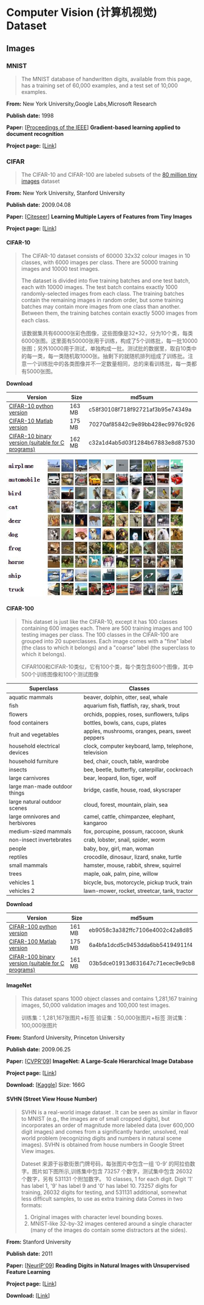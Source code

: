 # Computer Vision (计算机视觉) Dataset

## Images

### MNIST

> The MNIST database of handwritten digits, available from this page, has a training set of 60,000 examples, and a test set of 10,000 examples. 

**From:** New York University,Google Labs,Microsoft Research

**Publish date:** 1998

**Paper:** [[Proceedings of the IEEE](https://ieeexplore.ieee.org/abstract/document/726791)] **Gradient-based learning applied to document recognition**

**Project page:** [[Link](http://yann.lecun.com/exdb/mnist/)]



### CIFAR

> The CIFAR-10 and CIFAR-100 are labeled subsets of the [80 million tiny images](http://people.csail.mit.edu/torralba/tinyimages/) dataset

**From:** New York University, Stanford University

**Publish date:** 2009.04.08

**Paper:** [[Citeseer](http://citeseerx.ist.psu.edu/viewdoc/download?doi=10.1.1.222.9220&rep=rep1&type=pdf)] **Learning Multiple Layers of Features from Tiny Images**

**Project page:** [[Link](http://www.cs.toronto.edu/~kriz/cifar.html)]

#### CIFAR-10

> The CIFAR-10 dataset consists of 60000 32x32 colour images in 10 classes, with 6000 images per class. There are 50000 training images and 10000 test images.
>
> The dataset is divided into five training batches and one test batch, each with 10000 images. The test batch contains exactly 1000 randomly-selected images from each class. The training batches contain the remaining images in random order, but some training batches may contain more images from one class than another. Between them, the training batches contain exactly 5000 images from each class.　
>
> 该数据集共有60000张彩色图像，这些图像是32*32，分为10个类，每类6000张图。这里面有50000张用于训练，构成了5个训练批，每一批10000张图；另外10000用于测试，单独构成一批。测试批的数据里，取自10类中的每一类，每一类随机取1000张。抽剩下的就随机排列组成了训练批。注意一个训练批中的各类图像并不一定数量相同，总的来看训练批，每一类都有5000张图。

**Download**

| **Version**                                                  | **Size** | **md5sum**                       |
| ------------------------------------------------------------ | -------- | -------------------------------- |
| [CIFAR-10 python version](http://www.cs.toronto.edu/~kriz/cifar-10-python.tar.gz) | 163 MB   | c58f30108f718f92721af3b95e74349a |
| [CIFAR-10 Matlab version](http://www.cs.toronto.edu/~kriz/cifar-10-matlab.tar.gz) | 175 MB   | 70270af85842c9e89bb428ec9976c926 |
| [CIFAR-10 binary version (suitable for C programs)](http://www.cs.toronto.edu/~kriz/cifar-10-binary.tar.gz) | 162 MB   | c32a1d4ab5d03f1284b67883e8d87530 |

![](images/cifar10.png)



#### CIFAR-100

> This dataset is just like the CIFAR-10, except it has 100 classes containing 600 images each. There are 500 training images and 100 testing images per class. The 100 classes in the CIFAR-100 are grouped into 20 superclasses. Each image comes with a "fine" label (the class to which it belongs) and a "coarse" label (the superclass to which it belongs).
>
> CIFAR100和CIFAR-10类似，它有100个类，每个类包含600个图像，其中500个训练图像和100个测试图像

| **Superclass**                 | **Classes**                                           |
| ------------------------------ | ----------------------------------------------------- |
| aquatic mammals                | beaver, dolphin, otter, seal, whale                   |
| fish                           | aquarium fish, flatfish, ray, shark, trout            |
| flowers                        | orchids, poppies, roses, sunflowers, tulips           |
| food containers                | bottles, bowls, cans, cups, plates                    |
| fruit and vegetables           | apples, mushrooms, oranges, pears, sweet peppers      |
| household electrical devices   | clock, computer keyboard, lamp, telephone, television |
| household furniture            | bed, chair, couch, table, wardrobe                    |
| insects                        | bee, beetle, butterfly, caterpillar, cockroach        |
| large carnivores               | bear, leopard, lion, tiger, wolf                      |
| large man-made outdoor things  | bridge, castle, house, road, skyscraper               |
| large natural outdoor scenes   | cloud, forest, mountain, plain, sea                   |
| large omnivores and herbivores | camel, cattle, chimpanzee, elephant, kangaroo         |
| medium-sized mammals           | fox, porcupine, possum, raccoon, skunk                |
| non-insect invertebrates       | crab, lobster, snail, spider, worm                    |
| people                         | baby, boy, girl, man, woman                           |
| reptiles                       | crocodile, dinosaur, lizard, snake, turtle            |
| small mammals                  | hamster, mouse, rabbit, shrew, squirrel               |
| trees                          | maple, oak, palm, pine, willow                        |
| vehicles 1                     | bicycle, bus, motorcycle, pickup truck, train         |
| vehicles 2                     | lawn-mower, rocket, streetcar, tank, tractor          |

**Download**

| **Version**                                                  | **Size** | **md5sum**                       |
| ------------------------------------------------------------ | -------- | -------------------------------- |
| [CIFAR-100 python version](http://www.cs.toronto.edu/~kriz/cifar-100-python.tar.gz) | 161 MB   | eb9058c3a382ffc7106e4002c42a8d85 |
| [CIFAR-100 Matlab version](http://www.cs.toronto.edu/~kriz/cifar-100-matlab.tar.gz) | 175 MB   | 6a4bfa1dcd5c9453dda6bb54194911f4 |
| [CIFAR-100 binary version (suitable for C programs)](http://www.cs.toronto.edu/~kriz/cifar-100-binary.tar.gz) | 161 MB   | 03b5dce01913d631647c71ecec9e9cb8 |



#### ImageNet

> This dataset spans 1000 object classes and contains 1,281,167 training images, 50,000 validation images and 100,000 test images.
>
> 训练集：1,281,167张图片+标签
> 验证集：50,000张图片+标签
> 测试集：100,000张图片

**From:** Stanford University, Princeton University

**Publish date:** 2009.06.25

**Paper:** [[CVPR'09](https://ieeexplore.ieee.org/abstract/document/5206848)]  **ImageNet: A Large-Scale Hierarchical Image Database**

**Project page:** [[Link](https://image-net.org/)]

**Download:** [[Kaggle](https://www.kaggle.com/c/imagenet-object-localization-challenge/data)] Size: 166G



#### SVHN (Street View House Number)

> SVHN is a real-world image dataset . It can be seen as similar in flavor to MNIST (e.g., the images are of small cropped digits), but incorporates an order of magnitude more labeled data (over 600,000 digit images) and comes from a significantly harder, unsolved, real world problem (recognizing digits and numbers in natural scene images). SVHN is obtained from house numbers in Google Street View images.
>
> Dateset 来源于谷歌街景门牌号码，每张图片中包含一组 ‘0-9’ 的阿拉伯数字。图片如下图所示,训练集中包含 73257 个数字，测试集中包含 26032 个数字，另有 531131 个附加数字。
> 10 classes, 1 for each digit. Digit '1' has label 1, '9' has label 9 and '0' has label 10. 73257 digits for training, 26032 digits for testing, and 531131 additional, somewhat less difficult samples, to use as extra training data
>Comes in two formats:
> 1. Original images with character level bounding boxes.
> 2. MNIST-like 32-by-32 images centered around a single character (many of the images do contain some distractors at the sides).


**From:** Stanford University

**Publish date:** 2011

**Paper:** [[NeurIP'09](https://research.google/pubs/pub37648/)]  **Reading Digits in Natural Images with Unsupervised Feature Learning**

**Project page:** [[Link](http://ufldl.stanford.edu/housenumbers/)]

**Download:** [[Link](http://ufldl.stanford.edu/housenumbers/)] 